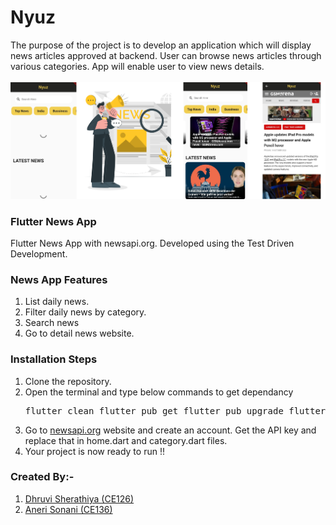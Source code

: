 # Nyuz
The purpose of the project is to develop an application which will display news articles approved at backend. User can browse news articles through various categories. App will enable user to view news details.
<br><br>
<img src="image.png" >
<br>

### Flutter News App
Flutter News App with newsapi.org. Developed using the Test Driven Development.

### News App Features
  1) List daily news.
  2) Filter daily news by category.
  3) Search news
  4) Go to detail news website.

### Installation Steps
  1) Clone the repository.
  2) Open the terminal and type below commands to get dependancy
    <pre>
      flutter clean 
      flutter pub get 
      flutter pub upgrade 
      flutter run
    </pre>
  3) Go to [newsapi.org](newsapi.org) website and create an account. Get the API key and replace that in home.dart and category.dart files. 
  4) Your project is now ready to run !!

### Created By:-
1) [Dhruvi Sherathiya (CE126)](https://github.com/DhruviSherathiya)
2) [Aneri Sonani (CE136)](https://github.com/AneriSonani09)
